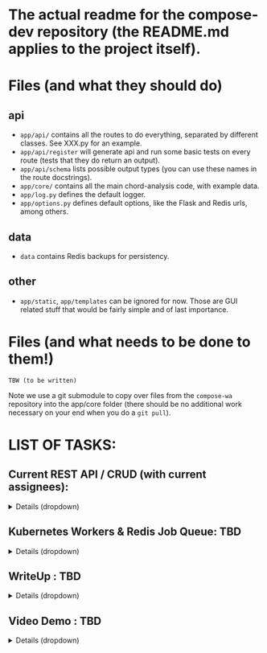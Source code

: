 # The actual readme for the compose-dev repository (the README.md applies to the project itself).


# Files (and what they should do)
## api
- `app/api/` contains all the routes to do everything, separated by different classes. See XXX.py for an example.
 - `app/api/register` will generate api and run some basic tests on every route (tests that they do return an output).
 - `app/api/schema` lists possible output types (you can use these names in the route docstrings).
- `app/core/` contains all the main chord-analysis code, with example data.
- `app/log.py` defines the default logger.
- `app/options.py` defines default options, like the Flask and Redis urls, among others.
## data
 - `data` contains Redis backups for persistency.

## other
 - `app/static`, `app/templates` can be ignored for now. Those are GUI related stuff that would be fairly simple and of last importance.

# Files (and what needs to be done to them!)

```
TBW (to be written)
```

Note we use a git submodule to copy over files from the `compose-wa` repository into the app/core folder (there should be no additional work necessary on your end when you do a `git pull`).

# LIST OF TASKS:

## Current REST API / CRUD (with current assignees):

<details>
<summary>Details (dropdown)</summary>

### [@Akhil]:
#### A Redis database will be used to store the following data: (example objects can be found in `\app\core\midi`, `\app\core\chord-progressions`, `\app\core\sf2\`)
##### Immutable data packaged with the application (will be in `db=0`):
- Array: a table of chords, each with their corresponding emotion vector.
- Array: a (matrix) table of chord-modulations, each with their resulting emotion vector.
- Floats: a set of parameters describing the relation between the resultant emotional value and the individual chord / chord-modulations. (Any necessary parameters for the theoretical model will be stored here.)
##### Fields  (can have multiple items) (will be in `db=1`):
- Song Object
 - MusicPy: A song object stored in the default musicpy object via pickling.
  - Examples provided, CRUD amenable.
 - Chord Progression: A chord progression stored as a list of dictionaries, with chord names and lengths.
  - Examples provided, CRUD amenable.
- Emotion Object : An emotion object storing the overall emotion vector, as well as the emotion vector time-series (matrix).
- Examples provided (will be automatically generated), CRUD amenable.
- SF2: A couple of instrument files will be provided for playing songs. 
 - Examples provided, immutable.

### [@Anneris & @David]:
#### Generic CRUD operations will be performed on the database as follows:
##### Create a song / chord-progression field in the database
- via an uploaded MIDI file or a chord-progression JSON input
##### Read out song / chord-progression parameters as JSON, which include:
- BPM (a list of dictionaries so as to include time-changes)
- Total number of chords
- Chord types (a list of strings)
- Total number of notes
- Notes (a list of strings)
- Note Intervals (a list of floats)
- An overall emotion vector calculated theoretically
- An overall emotion vector calculated by comparison to known songs
- An instantaneous emotion vector time series (a matrix) calculated theoretically
- An instantaneous emotion vector time series (a matrix) calculated by comparison to known songs 
##### Update all song / chord-progression parameters described above.
##### Delete a song / chord-progression field from the database.

### [@Akhil]:
#### Analysis / Other Routes (output will be in `db=2`):
- A plot of the instantaneous emotion vector time series (a matrix) calculated theoretically
- A plot of the instantaneous emotion vector time series (a matrix) calculated by comparison to known songs
- A plot of related songs on emotion-based axes using a theoretical transformation.
- A plot of related songs on emotion-based axes by comparison to other songs by similarity methods (also using theoretical emotion vectors to calculate similarity).
- A float value denoting similarity between two songs in the database

</details>

## Kubernetes Workers & Redis Job Queue: TBD

<details>
<summary>Details (dropdown)</summary>

TBD
 - at least 2 back-end workers, a Redis worker, and a Flask worker
 - the queue will be on database `db=3`

</details>

## WriteUp : TBD

<details>
<summary>Details (dropdown)</summary>

TBD 
- will use the doc folder markdown & makefile commands to generate README and PDF.
- plan on using Kroki and Mermaid for the software diagram. 
- some theory notes on implementation will need to be added in by @Akhil.

</details>

## Video Demo : TBD

<details>
<summary>Details (dropdown)</summary>

TBD (Assuming @David would like to do this, so will leave it to him when we finish the other sections)

</details>